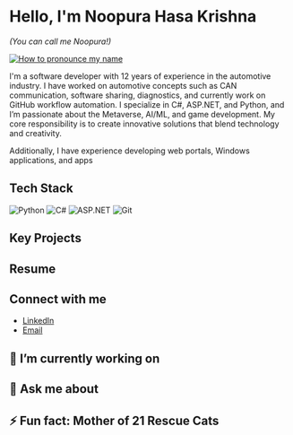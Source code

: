 # Hello, I'm Noopura Hasa Krishna
*(You can call me Noopura!)*

[![How to pronounce my name](https://img.shields.io/badge/Pronunciation-Audio-blue?style=flat-square)](./noopura.mp3)

I'm a software developer with 12 years of experience in the automotive industry. 
I have worked on automotive concepts such as CAN communication, software sharing, diagnostics, and currently work on GitHub workflow automation. 
I specialize in C#, ASP.NET, and Python, and I’m passionate about the Metaverse, AI/ML, and game development. 
My core responsibility is to create innovative solutions that blend technology and creativity.

Additionally, I have experience developing web portals, Windows applications, and apps

## Tech Stack
![Python](https://img.shields.io/badge/-Python-3776AB?logo=python&logoColor=white&style=flat)
![C#](https://img.shields.io/badge/-C%23-239120?logo=c-sharp&logoColor=white&style=flat)
![ASP.NET](https://img.shields.io/badge/-ASP.NET-512BD4?logo=dotnet&logoColor=white&style=flat)
![Git](https://img.shields.io/badge/-Git-F05032?logo=git&logoColor=white&style=flat)

## Key Projects
## Resume
## Connect with me
- [LinkedIn](https://www.linkedin.com/in/noopurahasa-krishna)
- [Email](mailto:noopurahasa@gmail.com)

## 🔭 I’m currently working on
## 💬 Ask me about 
## ⚡ Fun fact: Mother of 21 Rescue Cats

